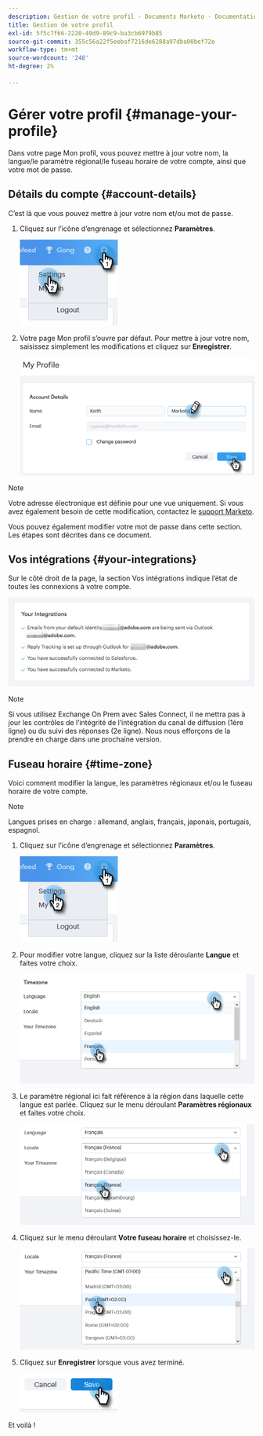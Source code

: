 ```yaml
---
description: Gestion de votre profil - Documents Marketo - Documentation du produit
title: Gestion de votre profil
exl-id: 5f5c7f66-2220-49d9-89c9-ba3cb6979b85
source-git-commit: 355c56a22f5eebaf7216de6288a97dba00bef72e
workflow-type: tm+mt
source-wordcount: '248'
ht-degree: 2%

---
```


# Gérer votre profil {#manage-your-profile}

Dans votre page Mon profil, vous pouvez mettre à jour votre nom, la langue/le paramètre régional/le fuseau horaire de votre compte, ainsi que votre mot de passe.

## Détails du compte {#account-details}

C’est là que vous pouvez mettre à jour votre nom et/ou mot de passe.

1. Cliquez sur l’icône d’engrenage et sélectionnez **Paramètres**.

   ![](assets/manage-your-profile-1.png)

1. Votre page Mon profil s’ouvre par défaut. Pour mettre à jour votre nom, saisissez simplement les modifications et cliquez sur **Enregistrer**.

   ![](assets/manage-your-profile-2.png)

>[!NOTE]
>
>Votre adresse électronique est définie pour une vue uniquement. Si vous avez également besoin de cette modification, contactez le [support Marketo](https://nation.marketo.com/t5/Support/ct-p/Support).

Vous pouvez également modifier votre mot de passe dans cette section. Les étapes sont décrites dans ce document.

## Vos intégrations {#your-integrations}

Sur le côté droit de la page, la section Vos intégrations indique l’état de toutes les connexions à votre compte.

![](assets/manage-your-profile-3.png)

>[!NOTE]
>
>Si vous utilisez Exchange On Prem avec Sales Connect, il ne mettra pas à jour les contrôles de l’intégrité de l’intégration du canal de diffusion (1ère ligne) ou du suivi des réponses (2e ligne). Nous nous efforçons de la prendre en charge dans une prochaine version.

## Fuseau horaire {#time-zone}

Voici comment modifier la langue, les paramètres régionaux et/ou le fuseau horaire de votre compte.

>[!NOTE]
>
>Langues prises en charge : allemand, anglais, français, japonais, portugais, espagnol.

1. Cliquez sur l’icône d’engrenage et sélectionnez **Paramètres**.

   ![](assets/manage-your-profile-4.png)

1. Pour modifier votre langue, cliquez sur la liste déroulante **Langue** et faites votre choix.

   ![](assets/manage-your-profile-5.png)

1. Le paramètre régional ici fait référence à la région dans laquelle cette langue est parlée. Cliquez sur le menu déroulant **Paramètres régionaux** et faites votre choix.

   ![](assets/manage-your-profile-6.png)

1. Cliquez sur le menu déroulant **Votre fuseau horaire** et choisissez-le.

   ![](assets/manage-your-profile-7.png)

1. Cliquez sur **Enregistrer** lorsque vous avez terminé.

   ![](assets/manage-your-profile-8.png)

Et voilà !
